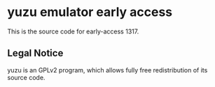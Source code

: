 yuzu emulator early access
=============

This is the source code for early-access 1317.

## Legal Notice

yuzu is an GPLv2 program, which allows fully free redistribution of its source code.